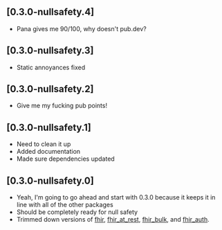 ## [0.3.0-nullsafety.4]
* Pana gives me 90/100, why doesn't pub.dev?

## [0.3.0-nullsafety.3]
* Static annoyances fixed

## [0.3.0-nullsafety.2]
* Give me my fucking pub points!

## [0.3.0-nullsafety.1]
* Need to clean it up
* Added documentation
* Made sure dependencies updated

## [0.3.0-nullsafety.0]
* Yeah, I'm going to go ahead and start with 0.3.0 because it keeps it in line with all of the other packages
* Should be completely ready for null safety
* Trimmed down versions of [fhir](https://pub.dev/packages/fhir/versions/0.3.0-nullsafety.0), [fhir_at_rest](https://pub.dev/packages/fhir_at_rest/versions/0.3.0-nullsafety.0), [fhir_bulk](https://pub.dev/packages/fhir_bulk/versions/0.3.0-nullsafety.0), and [fhir_auth](https://pub.dev/packages/fhir_auth/versions/0.3.0-nullsafety.0).